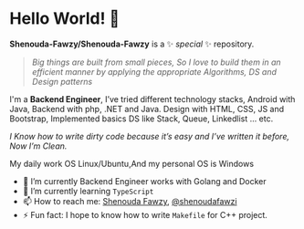 <!--
**Shenouda-Fawzy/Shenouda-Fawzy** is a ✨ _special_ ✨ repository because its `README.md` (this file) appears on your GitHub profile.

Here are some ideas to get you started:

- 🔭 I’m currently working on ...
- 🌱 I’m currently learning ...
- 👯 I’m looking to collaborate on ...
- 🤔 I’m looking for help with ...
- 💬 Ask me about ...
- 📫 How to reach me: ...
- 😄 Pronouns: ...
- ⚡ Fun fact: ...
-->


# Hello World! 👋


**Shenouda-Fawzy/Shenouda-Fawzy** is a ✨ _special_ ✨ repository.

> _Big things are built from small pieces, So I love to build them in an efficient manner by applying the appropriate  Algorithms, DS and Design patterns_  

I'm a **Backend Engineer**, I’ve tried different technology stacks, Android with Java, Backend with php, .NET and Java. Design with HTML, CSS, JS and Bootstrap, Implemented basics DS like Stack, Queue, Linkedlist … etc.

_I Know how to write dirty code because it’s easy and I’ve written it before, Now I’m Clean._

My daily work OS Linux/Ubuntu,And my personal OS is Windows

- 🔭 I’m currently Backend Engineer works with Golang and Docker
- 🌱 I’m currently learning `TypeScript`
- 📫 How to reach me: [Shenouda Fawzy](https://www.linkedin.com/in/shenoudafawzy/), [@shenoudafawzi](https://twitter.com/ShenoudaFawzi)
- ⚡ Fun fact: I hope to know how to write `Makefile` for C++ project.
